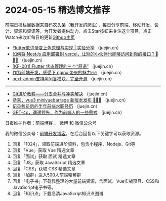 # 2024-05-15 精选博文推荐

前端日报栏目数据来自[码农头条](http://toutiao.qdkfweb.cn/)（我开发的爬虫），每日分享前端、移动开发、设计、资源和资讯等，为开发者提供动力，点击Star按钮来关注这个项目，点击Watch来收听每日的更新[Github主页](https://github.com/kujian/frontendDaily)
* [Flutter歌词渐变上色原理与实现 | 实验分享](https://juejin.cn/post/7367620233140207627) （juejin.cn）
* [如何将 NestJs 应用部署到 vercel，让别的小伙伴也能够访问到你的接口？🐳🐳🐳](https://juejin.cn/post/7367676494976106506) （juejin.cn）
* [[KF-001] Flutter 状态管理的三个“原语”](https://juejin.cn/post/7367630980943642662) （juejin.cn）
* [作为前端开发，感受下 nginx 带来的魅力🔥🔥](https://juejin.cn/post/7368433531926052874) （juejin.cn）
* [next-admin支持AI问答模块，完全开源](https://juejin.cn/post/7367724476747759616) （juejin.cn）

***
* [Git进阶教程——分支合并与冲突解决](https://juejin.cn/post/7367344206657404962) （juejin.cn）
* [恭喜，vue3 minivuebarrage 新版本发布 🎁🎁🎁](https://juejin.cn/post/7368107542163980322) （juejin.cn）
* [记录裁员后的半年前端求职经历](https://juejin.cn/post/7368288987641774120) （juejin.cn）
* [GPT-4o，遥遥领先，作为前端人的一些思考](https://juejin.cn/post/7368421137917788198) （juejin.cn）

日报维护作者：[前端博客](https://qdkfweb.cn/) 、 [微博](http://weibo.com/kujian) 和 [微信公众号](https://open.weixin.qq.com/qr/code?username=caibaojian_com)

我的微信公众号：[前端开发博客](https://open.weixin.qq.com/qr/code?username=caibaojian_com)，在后台回复以下关键字可以获取资源。

1. 回复「1024」，领取前端进阶资料，包含小程序、Nodejs、Git等
2. 回复「Vue」获取 Vue 精选文章
3. 回复「面试」获取 面试 精选文章
4. 回复「JS」获取 JavaScript 精选文章
5. 回复「CSS」获取 CSS 精选文章
6. 回复「加群」进入500人前端精英群
7. 回复「电子书」下载我整理的大量前端资源，含面试、Vue实战项目、CSS和JavaScript电子书等。
8. 回复「知识点」下载高清JavaScript知识点图谱